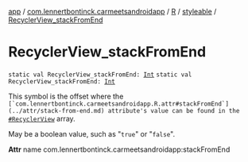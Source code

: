 [app](../../../index.md) / [com.lennertbontinck.carmeetsandroidapp](../../index.md) / [R](../index.md) / [styleable](index.md) / [RecyclerView_stackFromEnd](./-recycler-view_stack-from-end.md)

# RecyclerView_stackFromEnd

`static val RecyclerView_stackFromEnd: `[`Int`](https://kotlinlang.org/api/latest/jvm/stdlib/kotlin/-int/index.html)
`static val RecyclerView_stackFromEnd: `[`Int`](https://kotlinlang.org/api/latest/jvm/stdlib/kotlin/-int/index.html)

This symbol is the offset where the ``[`com.lennertbontinck.carmeetsandroidapp.R.attr#stackFromEnd`](../attr/stack-from-end.md) attribute's value can be found in the ``[`#RecyclerView`](-recycler-view.md) array.

May be a boolean value, such as "`true`" or "`false`".

**Attr**
name com.lennertbontinck.carmeetsandroidapp:stackFromEnd

